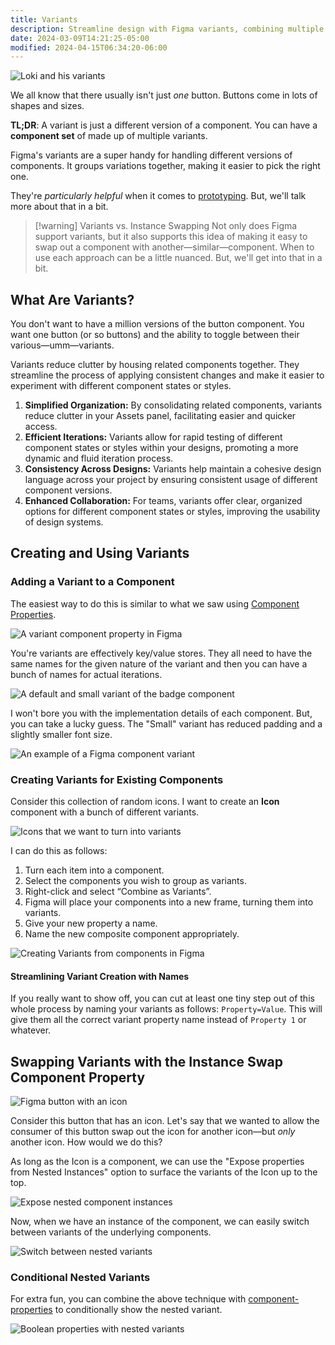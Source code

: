 ```yaml
---
title: Variants
description: Streamline design with Figma variants, combining multiple component iterations for simplicity and consistency. Enhance efficiency and collaboration in your projects.
date: 2024-03-09T14:21:25-05:00
modified: 2024-04-15T06:34:20-06:00
---
```


![Loki and his variants](assets/figma-loki-variants.jpg)

We all know that there usually isn't just _one_ button. Buttons come in lots of shapes and sizes.

**TL;DR**: A variant is just a different version of a component. You can have a **component set** of made up of multiple variants.

Figma's variants are a super handy for handling different versions of components. It groups variations together, making it easier to pick the right one.

They're _particularly helpful_ when it comes to [prototyping](prototyping.md). But, we'll talk more about that in a bit.

> [!warning] Variants vs. Instance Swapping
> Not only does Figma support variants, but it also supports this idea of making it easy to swap out a component with another—similar—component. When to use each approach can be a little nuanced. But, we'll get into that in a bit.

## What Are Variants?

You don't want to have a million versions of the button component. You want one button (or so buttons) and the ability to toggle between their various—umm—variants.

Variants reduce clutter by housing related components together. They streamline the process of applying consistent changes and make it easier to experiment with different component states or styles.

1. **Simplified Organization:** By consolidating related components, variants reduce clutter in your Assets panel, facilitating easier and quicker access.
2. **Efficient Iterations:** Variants allow for rapid testing of different component states or styles within your designs, promoting a more dynamic and fluid iteration process.
3. **Consistency Across Designs:** Variants help maintain a cohesive design language across your project by ensuring consistent usage of different component versions.
4. **Enhanced Collaboration:** For teams, variants offer clear, organized options for different component states or styles, improving the usability of design systems.

## Creating and Using Variants

### Adding a Variant to a Component

The easiest way to do this is similar to what we saw using [Component Properties](component-properties.md).

![A variant component property in Figma](assets/figma-variant-component-property.png)

You're variants are effectively key/value stores. They all need to have the same names for the given nature of the variant and then you can have a bunch of names for actual iterations.

![A default and small variant of the badge component](assets/figna-variant-example.png)

I won't bore you with the implementation details of each component. But, you can take a lucky guess. The "Small" variant has reduced padding and a slightly smaller font size.

![An example of a Figma component variant](assets/figma-variant-example.gif)

### Creating Variants for Existing Components

Consider this collection of random icons. I want to create an **Icon** component with a bunch of different variants.

![Icons that we want to turn into variants](assets/figma-collection-of-icons.png)

I can do this as follows:

1. Turn each item into a component.
2. Select the components you wish to group as variants.
3. Right-click and select “Combine as Variants”.
4. Figma will place your components into a new frame, turning them into variants.
5. Give your new property a name.
6. Name the new composite component appropriately.

![Creating Variants from components in Figma](assets/figma-creating-variants-from-components.gif)

#### Streamlining Variant Creation with Names

If you really want to show off, you can cut at least one tiny step out of this whole process by naming your variants as follows: `Property=Value`. This will give them all the correct variant property name instead of `Property 1` or whatever.

## Swapping Variants with the Instance Swap Component Property

![Figma button with an icon](assets/figma-button-with-icon.png)

Consider this button that has an icon. Let's say that we wanted to allow the consumer of this button swap out the icon for another icon—but _only_ another icon. How would we do this?

As long as the Icon is a component, we can use the "Expose properties from Nested Instances" option to surface the variants of the Icon up to the top.

![Expose nested component instances](assets/figma-expose-nested-instances.png)

Now, when we have an instance of the component, we can easily switch between variants of the underlying components.

![Switch between nested variants](assets/figma-switch-between-nested-variants.gif)

### Conditional Nested Variants

For extra fun, you can combine the above technique with [component-properties](component-properties.md#boolean-properties) to conditionally show the nested variant.

![Boolean properties with nested variants](assets/figma-boolean-properties-with-nested-variants.gif)
